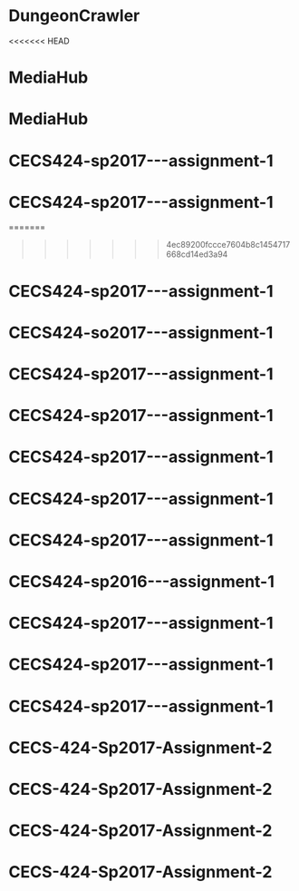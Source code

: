 # DungeonCrawler
<<<<<<< HEAD
# MediaHub
# MediaHub
# CECS424-sp2017---assignment-1
# CECS424-sp2017---assignment-1
=======
>>>>>>> 4ec89200fccce7604b8c1454717668cd14ed3a94
# CECS424-sp2017---assignment-1
# CECS424-so2017---assignment-1
# CECS424-sp2017---assignment-1
# CECS424-sp2017---assignment-1
# CECS424-sp2017---assignment-1
# CECS424-sp2017---assignment-1
# CECS424-sp2017---assignment-1
# CECS424-sp2016---assignment-1
# CECS424-sp2017---assignment-1
# CECS424-sp2017---assignment-1
# CECS424-sp2017---assignment-1
# CECS-424-Sp2017-Assignment-2
# CECS-424-Sp2017-Assignment-2
# CECS-424-Sp2017-Assignment-2
# CECS-424-Sp2017-Assignment-2
